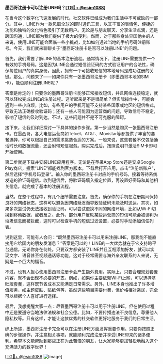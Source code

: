 **墨西哥注册卡可以注册LINE吗？[[TG💪+ @esim1088](https://t.me/s/esim1088)]**

在当今这个数字化飞速发展的时代，社交软件已经成为我们生活中不可或缺的一部分。其中，LINE作为一款风靡全球的即时通讯工具，以其丰富的表情包、便捷的功能和独特的文化特色吸引了无数用户。无论是与朋友聊天、分享生活点滴，还是跨国沟通，LINE都为我们提供了极大的便利。然而，对于那些身处异国他乡的人来说，使用LINE可能会面临一些小挑战，比如如何通过当地的手机号码注册账号。今天，我们就来聊聊关于“墨西哥注册卡是否可以注册LINE”的问题。

首先，我们需要了解LINE的基本注册流程。通常情况下，注册LINE需要提供一个有效的手机号码。这是因为LINE会通过短信验证码的方式验证用户的合法性，确保每位用户的真实身份。因此，拥有一个可接收短信的本地号码是成功注册的关键。那么，问题来了——如果你只有一张墨西哥注册卡（即墨西哥本地的SIM卡），能否顺利注册LINE呢？

答案是肯定的！只要你的墨西哥注册卡能够正常接收短信，并且网络连接稳定，就可以轻松完成LINE的注册过程。这听起来是不是很简单？但实际操作中，可能会遇到一些小麻烦。比如，有些用户的手机可能不支持某些国家或地区的短信格式，导致无法正确接收验证码；还有一些人可能因为运营商的问题，导致信号不稳定，影响了短信的及时到达。不过，这些问题并不是不可克服的障碍。

接下来，让我们详细探讨一下具体的操作步骤。第一步当然是购买一张墨西哥注册卡。在墨西哥，各大电信运营商如Telcel、AT&T、Movistar等都提供了丰富的套餐选择，你可以根据自己的需求挑选合适的方案。一般来说，这些套餐不仅包括通话时长和数据流量，还会附带短信服务。购买完成后，按照说明书激活SIM卡即可开始使用。

第二步就是下载并安装LINE应用程序。无论是在苹果App Store还是安卓Google Play商店，搜索“LINE”都能找到官方版本。下载后打开应用，点击“注册新账户”，然后选择“手机号码登录”。输入你的墨西哥注册卡对应的手机号码，接着等待系统发送的验证码短信。收到短信后，将验证码填入指定位置，再设置好密码和其他相关信息，就完成了基本的注册流程。

当然，在整个过程中，有几个细节需要注意。首先，确保你的手机在注册期间保持良好的网络状态，这样可以避免因网络延迟而导致验证码未能及时送达。其次，如果多次尝试仍无法接收到验证码，可以尝试更换不同的网络环境，比如从Wi-Fi切换到移动数据，或者反之。此外，部分用户反映某些运营商的短信可能会被误判为垃圾信息而被拦截，这时可以检查手机的短信过滤设置，必要时手动添加信任列表。

说到这里，可能有人会问：“既然墨西哥注册卡可以用来注册LINE，那我能不能直接用它给国内的朋友发消息？”答案是可以的！LINE的一大优势就在于它支持跨平台通信，无论你身在何处，只要双方都安装了LINE并且互相添加好友，就可以实现文字、语音甚至视频通话等功能。这对于经常需要与海外亲友联系的人来说，无疑是一个巨大的福音。

不过，也有人担心使用墨西哥注册卡会产生额外费用。实际上，只要合理规划套餐内容，就不会出现不必要的开支。例如，如果你主要依赖Wi-Fi上网，可以选择基础版套餐，这样既节省成本又能满足日常需求。另外，LINE本身也推出了许多增值服务，如主题皮肤、贴纸包等，虽然这些项目需要付费，但价格相对亲民，完全可以根据个人喜好进行选择。

最后，我想提醒大家一点：尽管墨西哥注册卡可以用于注册LINE，但在使用过程中还是要遵守当地法律法规和社会公德。比如，不要传播违法不良信息，尊重他人隐私权等。只有这样，才能让这款优秀的社交软件更好地服务于我们的日常生活。

综上所述，墨西哥注册卡完全可以在注册LINE方面发挥重要作用。只要你按照正确的步骤操作，并注意相关事项，就能顺利完成注册并享受LINE带来的诸多便利。希望本文能帮助到那些正在为此苦恼的朋友，让大家能够更加轻松地融入这个充满活力的数字世界！

[[TG💪+ @esim1088](https://t.me/s/esim1088) ![Image](https://i.postimg.cc/4NQfJmqS/Snipaste-2025-05-13-00-14-12.png)]
